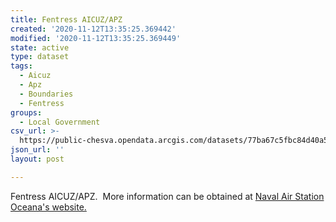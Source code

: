 ```yaml
---
title: Fentress AICUZ/APZ
created: '2020-11-12T13:35:25.369442'
modified: '2020-11-12T13:35:25.369449'
state: active
type: dataset
tags:
  - Aicuz
  - Apz
  - Boundaries
  - Fentress
groups:
  - Local Government
csv_url: >-
  https://public-chesva.opendata.arcgis.com/datasets/77ba67c5fbc84d40a5002e3e02d046cb_3.csv?outSR=%7B%22latestWkid%22%3A2284%2C%22wkid%22%3A102747%7D
json_url: ''
layout: post

---
```

Fentress AICUZ/APZ.  More information can be obtained at <a href='https://www.cnic.navy.mil/regions/cnrma/installations/nas_oceana/om/air_operations/air_installation_compatible_use_zone.html' rel='nofollow ugc' target='_blank'>Naval Air Station Oceana's website.</a>
